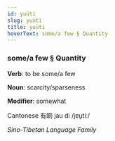 ```yaml
---
id: yuüti
slug: yuüti
title: yuüti
hoverText: some/a few § Quantity
---
```


### some/a few § Quantity

**Verb**: to be some/a few

**Noun**: scarcity/sparseness

**Modifier**: somewhat

Cantonese 有啲 jau di /jɐu̯tiː/

*Sino-Tibetan Language Family*